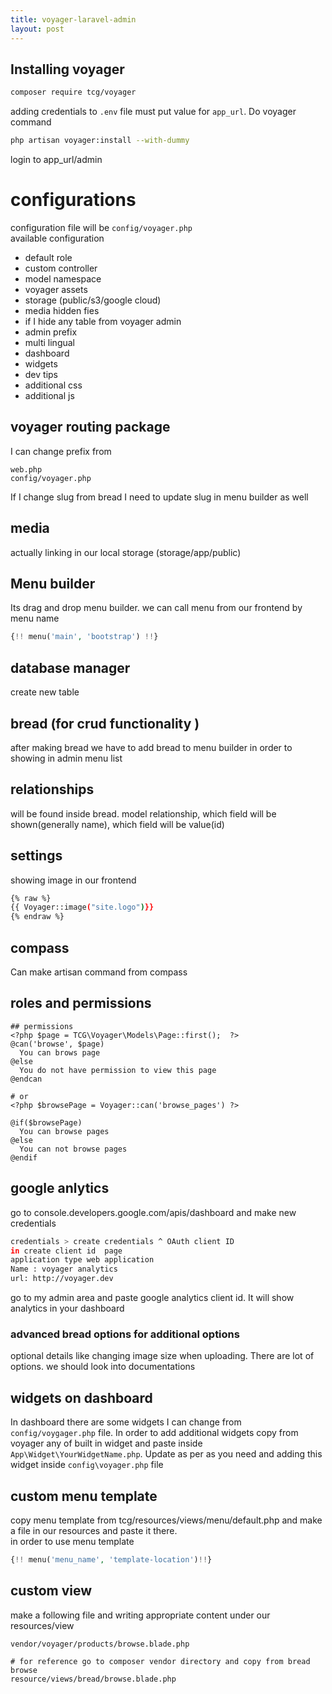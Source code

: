 ```yaml
---
title: voyager-laravel-admin
layout: post
---
```


## Installing voyager   

~~~bash
composer require tcg/voyager
~~~

adding credentials to `.env` file  must put value for `app_url`. Do voyager command

~~~bash
php artisan voyager:install --with-dummy
~~~

login to app_url/admin 


# configurations 

configuration file will be `config/voyager.php`        
available configuration      


* default role
* custom controller
* model namespace 
* voyager assets
* storage (public/s3/google cloud)
* media hidden fies
* if I hide any table from voyager admin
* admin prefix
* multi lingual  
* dashboard 
* widgets
* dev tips
* additional css
* additional js



## voyager routing package    
I can change prefix from
~~~
web.php
config/voyager.php
~~~
If I change slug from bread I need to update slug in menu builder as well     

## media    
actually linking in our local storage (storage/app/public)    

## Menu builder 
Its drag and drop menu builder. we can call menu from our frontend by menu name    

~~~php
{!! menu('main', 'bootstrap') !!}
~~~

## database manager    

create new table

## bread (for crud functionality )

after making bread we have to add bread to menu builder in order to showing in admin menu list   

## relationships   

will be found inside bread. model relationship, which field will be shown(generally name), which field will be value(id)

## settings 

showing image in our frontend   

~~~bash
{% raw %}
{{ Voyager::image("site.logo")}}
{% endraw %}
~~~

## compass   
Can make artisan command from compass   

## roles and permissions
~~~
## permissions  
<?php $page = TCG\Voyager\Models\Page::first();  ?>
@can('browse', $page)
  You can brows page
@else 
  You do not have permission to view this page
@endcan

# or
<?php $browsePage = Voyager::can('browse_pages') ?>

@if($browsePage)
  You can browse pages
@else
  You can not browse pages
@endif
~~~

## google anlytics     

go to console.developers.google.com/apis/dashboard and make new credentials   

~~~bash
credentials > create credentials ^ OAuth client ID
in create client id  page 
application type web application 
Name : voyager analytics
url: http://voyager.dev
~~~
go to my admin area and paste google analytics client id. It will show analytics in your dashboard   

### advanced bread options for  additional options       
optional details like changing image size when uploading. There are lot of options. we should look into documentations      

## widgets on dashboard    

In dashboard there are some widgets I can change from `config/voygager.php` file. In order to add additional widgets copy from voyager any of built in widget and paste inside `App\Widget\YourWidgetName.php`. Update as per as you need and adding this widget inside `config\voyager.php` file    

## custom menu template 
copy menu template from tcg/resources/views/menu/default.php  and make a file in our resources and paste it there.    
in order to use menu template   
~~~php
{!! menu('menu_name', 'template-location')!!}
~~~

##  custom view   
make a following file and writing appropriate content under our resources/view

~~~
vendor/voyager/products/browse.blade.php

# for reference go to composer vendor directory and copy from bread browse
resource/views/bread/browse.blade.php
~~~























